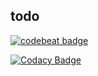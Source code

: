 ## todo

[![codebeat badge](https://codebeat.co/badges/04645ff7-d343-44a0-ac3f-328041eb0c31)](https://codebeat.co/projects/github-com-sharaquss-todo-master)

[![Codacy Badge](https://api.codacy.com/project/badge/Grade/8e9c4ac628924a099da22603260cd654)](https://www.codacy.com/app/contact_78/todo?utm_source=github.com&utm_medium=referral&utm_content=sharaquss/todo&utm_campaign=badger)

